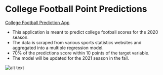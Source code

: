 # College Football Point Predictions

[College Football Prediction App](https://mazurski.shinyapps.io/CollegeFootballGamePredictionApp/)

* This application is meant to predict college football scores for the 2020 season.
* The data is scraped from various sports statistics websites and aggregated into a multiple regression model.
* 70% of the predictions score within 10 points of the target variable.
* The model will be updated for the 2021 season in the fall.


![alt text](https://github.com/smazurski/ShinyData/blob/master/CFB_Shiny_App.PNG?raw=true) 

